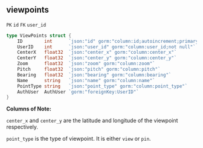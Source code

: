 ## viewpoints

`PK` `id` `FK` `user_id`

```go
type ViewPoints struct {
	ID        int      `json:"id" gorm:"column:id;autoincrement;primaryKey"`
	UserID    int      `json:"user_id" gorm:"column:user_id;not null"`
	CenterX   float32  `json:"center_x" gorm:"column:center_x"`
	CenterY   float32  `json:"center_y" gorm:"column:center_y"`
	Zoom      float32  `json:"zoom" gorm:"column:zoom"`
	Pitch     float32  `json:"pitch" gorm:"column:pitch"`
	Bearing   float32  `json:"bearing" gorm:"column:bearing"`
	Name      string   `json:"name" gorm:"column:name"`
	PointType string   `json:"point_type" gorm:"column:point_type"`
	AuthUser  AuthUser `gorm:"foreignKey:UserID"`
}
```

**Columns of Note:**

`center_x` and `center_y` are the latitude and longitude of the viewpoint respectively.

`point_type` is the type of viewpoint. It is either `view` or `pin`.